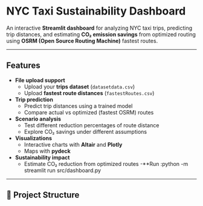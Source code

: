 # NYC Taxi Sustainability Dashboard 

An interactive **Streamlit dashboard** for analyzing NYC taxi trips, predicting trip distances, and estimating **CO₂ emission savings** from optimized routing using **OSRM (Open Source Routing Machine)** fastest routes.

---

##  Features

- **File upload support**
  - Upload your **trips dataset** (`datasetdata.csv`)
  - Upload **fastest route distances** (`fastestRoutes.csv`)
- **Trip prediction**
  - Predict trip distances using a trained model
  - Compare actual vs optimized (fastest OSRM) routes
- **Scenario analysis**
  - Test different reduction percentages of route distance
  - Explore CO₂ savings under different assumptions
- **Visualizations**
  - Interactive charts with **Altair** and **Plotly**
  - Maps with **pydeck**
- **Sustainability impact**
  - Estimate CO₂ reduction from optimized routes
-**Run :python -m streamlit run src/dashboard.py

---

## 📂 Project Structure

